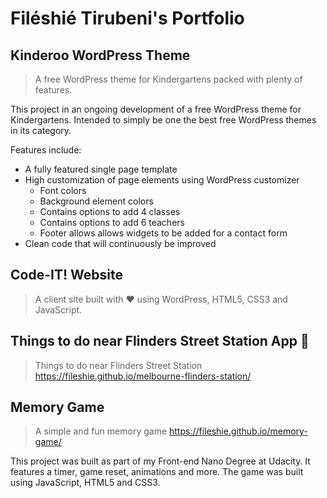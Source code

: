 # Filéshié Tirubeni's Portfolio


## Kinderoo WordPress Theme

> A free WordPress theme for Kindergartens packed with plenty of features.

This project in an ongoing development of a free WordPress theme for Kindergartens. Intended to simply be one the best free WordPress themes in its category.

Features include:
* A fully featured single page template
* High customization of page elements using WordPress customizer
  * Font colors
  * Background element colors
  * Contains options to add 4 classes
  * Contains options to add 6 teachers
  * Footer allows allows widgets to be added for a contact form
* Clean code that will continuously be improved


## Code-IT! Website

> A client site built with :heart: using WordPress, HTML5, CSS3 and JavaScript.
 

## Things to do near Flinders Street Station App :station:

> Things to do near Flinders Street Station https://fileshie.github.io/melbourne-flinders-station/


## Memory Game

> A simple and fun memory game https://fileshie.github.io/memory-game/

This project was built as part of my Front-end Nano Degree at Udacity. It features a timer, game reset, animations and more. 
The game was built using JavaScript, HTML5 and CSS3.
